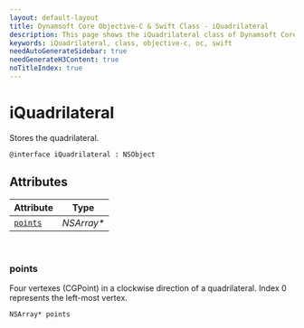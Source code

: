 ```yaml
---
layout: default-layout
title: Dynamsoft Core Objective-C & Swift Class - iQuadrilateral
description: This page shows the iQuadrilateral class of Dynamsoft Core for iOS SDK.
keywords: iQuadrilateral, class, objective-c, oc, swift
needAutoGenerateSidebar: true
needGenerateH3Content: true
noTitleIndex: true
---
```



# iQuadrilateral
Stores the quadrilateral.  

```objc
@interface iQuadrilateral : NSObject 
```

## Attributes
  
| Attribute | Type |
|---------- | ---- |
| [`points`](#points) | *NSArray\** |


&nbsp;

### points
Four vertexes (CGPoint) in a clockwise direction of a quadrilateral. Index 0 represents the left-most vertex. 
```objc
NSArray* points
```



